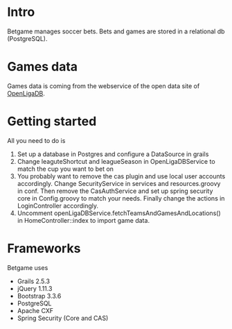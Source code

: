 Intro
=====

Betgame manages soccer bets. Bets and games are stored in a relational db (PostgreSQL). 

Games data
==========

Games data is coming from the webservice of the open data site of [OpenLigaDB](http://www.openligadb.de/).

Getting started
===============

All you need to do is 

1. Set up a database in Postgres and configure a DataSource in grails
2. Change leaguteShortcut and leagueSeason in OpenLigaDBService to match the cup you want to bet on
3. You probably want to remove the cas plugin and use local user accounts accordingly. Change SecurityService in services and resources.groovy in conf. Then remove the CasAuthService and set up spring security core in Config.groovy to match your needs. Finally change the actions in LoginController accordingly.
4. Uncomment openLigaDBService.fetchTeamsAndGamesAndLocations() in HomeController::index to import game data.

Frameworks
==========

Betgame uses
* Grails 2.5.3
* jQuery 1.11.3
* Bootstrap 3.3.6
* PostgreSQL
* Apache CXF
* Spring Security (Core and CAS)
